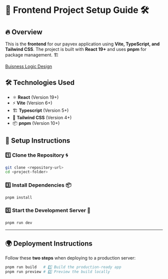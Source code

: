 # 🚀 Frontend Project Setup Guide 🛠️

## 🔥 Overview

This is the **frontend** for our payvex application using **Vite, TypeScript, and Tailwind CSS**. The project is built with **React 19+** and uses **pnpm** for package management. 🏗️

[Buisness Logic Design](https://excalidraw.com/#room=377748d0ebbf57fb9680,-JUJADlLl0YY94BzhrZi8g)

## 🛠️ Technologies Used

- ⚛️ **React** (Version 19+)
- ⚡ **Vite** (Version 6+)
- 🏗️ **Typescript** (Version 5+)
- 🎨 **Tailwind CSS** (Version 4+)
- 📦 **pnpm** (Version 10+)

## 📌 Setup Instructions

### 1️⃣ Clone the Repository 🌀

```sh
git clone <repository-url>
cd <project-folder>
```

### 3️⃣ Install Dependencies 📦

```sh
pnpm install
```

### 5️⃣ Start the Development Server 🚀

```sh
pnpm run dev
```

---

## 🌍 Deployment Instructions

Follow these **two steps** when deploying to a production server:

```sh
pnpm run build   # 1️⃣ Build the production-ready app
pnpm run preview # 2️⃣ Preview the build locally
```
